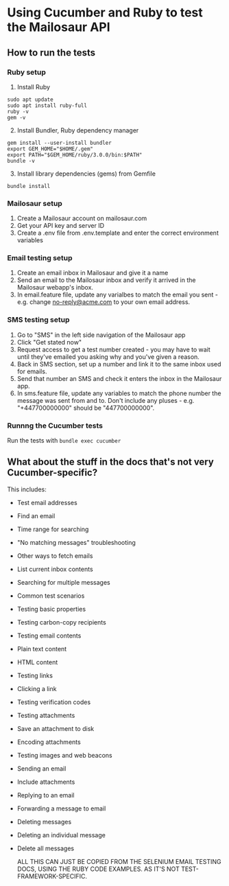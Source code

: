 # Using Cucumber and Ruby to test the Mailosaur API

## How to run the tests

### Ruby setup

1. Install Ruby

```
sudo apt update
sudo apt install ruby-full
ruby -v
gem -v
```

2. Install Bundler, Ruby dependency manager

```
gem install --user-install bundler
export GEM_HOME="$HOME/.gem"
export PATH="$GEM_HOME/ruby/3.0.0/bin:$PATH"
bundle -v
```

3. Install library dependencies (gems) from Gemfile

```
bundle install
```

### Mailosaur setup

1. Create a Mailosaur account on mailosaur.com
2. Get your API key and server ID
3. Create a .env file from .env.template and enter the correct environment variables

### Email testing setup

1. Create an email inbox in Mailosaur and give it a name
2. Send an email to the Mailosaur inbox and verify it arrived in the Mailosaur webapp's inbox.
3. In email.feature file, update any varialbes to match the email you sent - e.g. change no-reply@acme.com to your own email address.

### SMS testing setup

1. Go to "SMS" in the left side navigation of the Mailosaur app
2. Click "Get stated now"
3. Request access to get a test number created - you may have to wait until they've emailed you asking why and you've given a reason.
4. Back in SMS section, set up a number and link it to the same inbox used for emails.
5. Send that number an SMS and check it enters the inbox in the Mailosaur app.
6. In sms.feature file, update any variables to match the phone number the message was sent from and to. Don't include any pluses - e.g. "+447700000000" should be "447700000000".

### Runnng the Cucumber tests

Run the tests with `bundle exec cucumber`

## What about the stuff in the docs that's not very Cucumber-specific?

This includes:

- Test email addresses
- Find an email
- Time range for searching
- "No matching messages" troubleshooting
- Other ways to fetch emails
- List current inbox contents
- Searching for multiple messages
- Common test scenarios
- Testing basic properties
- Testing carbon-copy recipients
- Testing email contents
- Plain text content
- HTML content
- Testing links
- Clicking a link
- Testing verification codes
- Testing attachments
- Save an attachment to disk
- Encoding attachments
- Testing images and web beacons
- Sending an email
- Include attachments
- Replying to an email
- Forwarding a message to email
- Deleting messages
- Deleting an individual message
- Delete all messages

  ALL THIS CAN JUST BE COPIED FROM THE SELENIUM EMAIL TESTING DOCS, USING THE RUBY CODE EXAMPLES. AS IT'S NOT TEST-FRAMEWORK-SPECIFIC.
